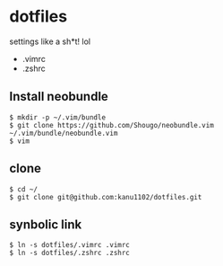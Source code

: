 # dotfiles
settings like a sh*t! lol
* .vimrc
* .zshrc

## Install neobundle
```
$ mkdir -p ~/.vim/bundle
$ git clone https://github.com/Shougo/neobundle.vim ~/.vim/bundle/neobundle.vim
$ vim
```


## clone
```
$ cd ~/
$ git clone git@github.com:kanu1102/dotfiles.git
```

## synbolic link
```
$ ln -s dotfiles/.vimrc .vimrc
$ ln -s dotfiles/.zshrc .zshrc
```

